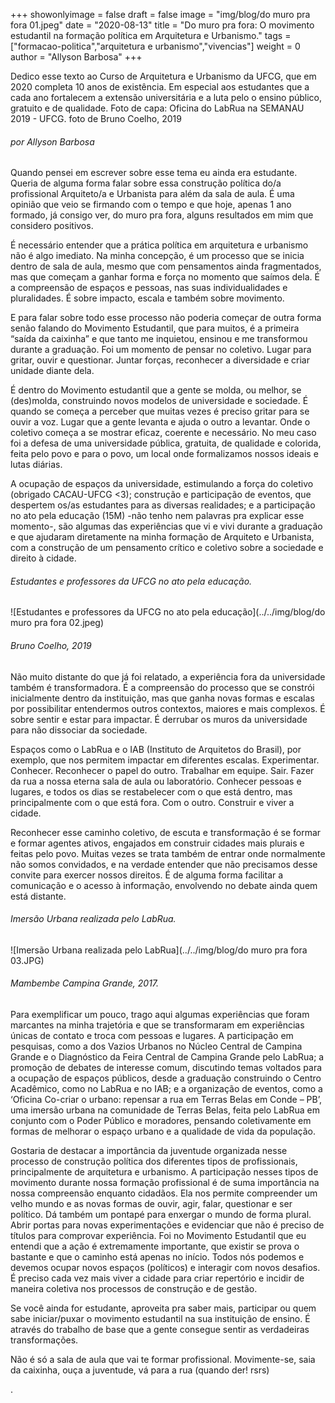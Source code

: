 +++
showonlyimage = false
draft = false
image = "img/blog/do muro pra fora 01.jpeg"
date = "2020-08-13"
title = "Do muro pra fora: O movimento estudantil na formação política em Arquitetura e Urbanismo."
tags = ["formacao-politica","arquitetura e urbanismo","vivencias"]
weight = 0
author = "Allyson Barbosa"
+++

Dedico esse texto ao Curso de Arquitetura e Urbanismo da UFCG, que em 2020 completa 10 anos de existência. Em especial aos estudantes que a cada ano fortalecem a extensão universitária e a luta pelo o ensino público, gratuito e de qualidade. Foto de capa: Oficina do LabRua na SEMANAU 2019 - UFCG.
foto de Bruno Coelho, 2019

<!--more-->

<H6>por Allyson Barbosa</H6>

Quando pensei em escrever sobre esse tema eu ainda era estudante. Queria de alguma forma falar sobre essa construção política do/a profissional Arquiteto/a e Urbanista para além da sala de aula. É uma opinião que veio se firmando com o tempo e que hoje, apenas 1 ano formado, já consigo ver, do muro pra fora, alguns resultados em mim que considero positivos.

É necessário entender que a prática política em arquitetura e urbanismo não é algo imediato. Na minha concepção, é um processo que se inicia dentro de sala de aula, mesmo que com pensamentos ainda fragmentados, mas que começam a ganhar forma e força no momento que saímos dela. É a compreensão de espaços e pessoas, nas suas individualidades e pluralidades. É sobre impacto, escala e também sobre movimento.  

E para falar sobre todo esse processo não poderia começar de outra forma senão falando do Movimento Estudantil, que para muitos, é a primeira “saída da caixinha” e que tanto me inquietou, ensinou e me transformou durante a graduação. Foi um momento de pensar no coletivo. Lugar para gritar, ouvir e questionar. Juntar forças, reconhecer a diversidade e criar unidade diante dela.

É dentro do Movimento estudantil que a gente se molda, ou melhor, se (des)molda, construindo novos modelos de universidade e sociedade. É quando se começa a perceber que muitas vezes é preciso gritar para se ouvir a voz. Lugar que a gente levanta e ajuda o outro a levantar. Onde o coletivo começa a se mostrar eficaz, coerente e necessário. No meu caso foi a defesa de uma universidade pública, gratuita, de qualidade e colorida, feita pelo povo e para o povo, um local onde formalizamos nossos ideais e lutas diárias.

A ocupação de espaços da universidade, estimulando a força do coletivo (obrigado CACAU-UFCG <3); construção e participação de eventos, que despertem os/as estudantes para as diversas realidades; e a  participação no ato pela educação (15M) -não tenho nem palavras pra explicar esse momento-, são algumas das experiências que vi e vivi durante a graduação e que ajudaram diretamente na minha formação de Arquiteto e Urbanista, com a construção de um pensamento crítico e coletivo sobre a sociedade e direito à cidade.


###### Estudantes e professores da UFCG no ato pela educação.

![Estudantes e professores da UFCG no ato pela educação](../../img/blog/do muro pra fora 02.jpeg)

###### Bruno Coelho, 2019

Não muito distante do que já foi relatado, a experiência fora da universidade também é transformadora. É a compreensão do processo que se constrói inicialmente dentro da instituição, mas que ganha novas formas e escalas por possibilitar entendermos outros contextos, maiores e mais complexos. É sobre sentir e estar para impactar. É derrubar os muros da universidade para não dissociar da sociedade.

Espaços como o LabRua e o IAB (Instituto de Arquitetos do Brasil), por exemplo, que nos permitem impactar em diferentes escalas. Experimentar. Conhecer. Reconhecer o papel do outro. Trabalhar em equipe. Sair. Fazer da rua a nossa eterna sala de aula ou laboratório. Conhecer pessoas e lugares, e todos os dias se restabelecer com o que está dentro, mas principalmente com o que está fora. Com o outro. Construir e viver a cidade.

Reconhecer esse caminho coletivo, de escuta e transformação é se formar e formar agentes ativos, engajados em construir cidades mais plurais e feitas pelo povo. Muitas vezes se trata também de entrar onde normalmente não somos convidados, e na verdade entender que não precisamos desse convite para exercer nossos direitos. É de alguma forma facilitar a comunicação e o acesso à informação, envolvendo no debate ainda quem está distante.


###### Imersão Urbana realizada pelo LabRua.

![Imersão Urbana realizada pelo LabRua](../../img/blog/do muro pra fora 03.JPG)

###### Mambembe Campina Grande, 2017.

Para exemplificar um pouco, trago aqui algumas experiências que foram marcantes na minha trajetória e que se transformaram em experiências únicas de contato e troca com pessoas e lugares. A participação em pesquisas, como a dos Vazios Urbanos no Núcleo Central de Campina Grande e o Diagnóstico da Feira Central de Campina Grande pelo LabRua; a promoção de debates de interesse comum, discutindo temas voltados para a ocupação de espaços públicos, desde a graduação construindo o Centro Acadêmico, como no LabRua e no IAB; e a organização de eventos, como a ‘Oficina Co-criar o urbano: repensar a rua em Terras Belas em Conde – PB’, uma imersão urbana na comunidade de Terras Belas, feita pelo LabRua em conjunto com o Poder Público e moradores, pensando coletivamente em formas de melhorar o espaço urbano e a qualidade de vida da população.

Gostaria de destacar a importância da juventude organizada nesse processo de construção política dos diferentes tipos de profissionais, principalmente de arquitetura e urbanismo. A participação nesses tipos de movimento durante nossa formação profissional é de suma importância na nossa compreensão enquanto cidadãos. Ela nos permite compreender um velho mundo e as novas formas de ouvir, agir, falar, questionar e ser político. Dá também um pontapé para enxergar o mundo de forma plural. Abrir portas para novas experimentações e evidenciar que não é preciso de títulos para comprovar experiência. Foi no Movimento Estudantil que eu entendi que a ação é extremamente importante, que existir se prova o bastante e que o caminho está apenas no início. Todos nós podemos e devemos ocupar novos espaços (políticos) e interagir com novos desafios. É preciso cada vez mais viver a cidade para criar repertório e incidir de maneira coletiva nos processos de construção e de gestão.

Se você ainda for estudante, aproveita pra saber mais, participar ou quem sabe iniciar/puxar o movimento estudantil na sua instituição de ensino. É através do trabalho de base que a gente consegue sentir as verdadeiras transformações.

Não é só a sala de aula que vai te formar profissional. Movimente-se, saia da caixinha, ouça a juventude, vá para a rua (quando der! rsrs)

.
